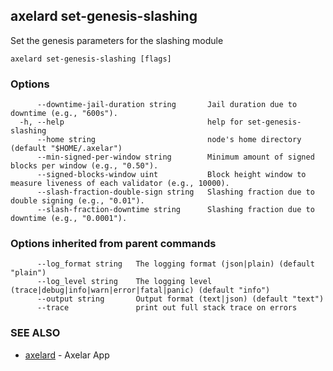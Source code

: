 ## axelard set-genesis-slashing

Set the genesis parameters for the slashing module

```
axelard set-genesis-slashing [flags]
```

### Options

```
      --downtime-jail-duration string       Jail duration due to downtime (e.g., "600s").
  -h, --help                                help for set-genesis-slashing
      --home string                         node's home directory (default "$HOME/.axelar")
      --min-signed-per-window string        Minimum amount of signed blocks per window (e.g., "0.50").
      --signed-blocks-window uint           Block height window to measure liveness of each validator (e.g., 10000).
      --slash-fraction-double-sign string   Slashing fraction due to double signing (e.g., "0.01").
      --slash-fraction-downtime string      Slashing fraction due to downtime (e.g., "0.0001").
```

### Options inherited from parent commands

```
      --log_format string   The logging format (json|plain) (default "plain")
      --log_level string    The logging level (trace|debug|info|warn|error|fatal|panic) (default "info")
      --output string       Output format (text|json) (default "text")
      --trace               print out full stack trace on errors
```

### SEE ALSO

- [axelard](axelard.md) - Axelar App
